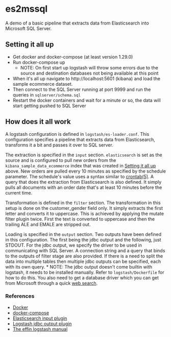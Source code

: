 # es2mssql

A demo of a basic pipeline that extracts data from Elasticsearch into Microsoft
SQL Server.

## Setting it all up

- Get docker and docker-compose (at least version 1.29.0)
- Run docker-compose up
    * NOTE: On first start up logstash will throw some errors due to the source
      and destination databases not being available at this point
- When it's all up navigate to http://localhost:5601 (kibana) and load
  the sample ecommerce dataset.
- Then connect to the SQL Server running at port 9999 and run the queries in
  `sqlserver/schema.sql`
- Restart the docker containers and wait for a minute or so, the data
  will start getting pushed to SQL Server

## How does it all work

A logstash configuration is defined in `logstash/es-loader.conf`. This
configuration specifies a pipeline that extracts data from Elasticsearch,
transforms it a bit and passes it over to SQL server.

The extraction is specified in the `input` section. `elasticsearch` is
set as the source and is configured to pull new orders from the
`kibana_sample_data_ecommerce` index that was created in
[Setting it all up](#setting-it-all-up) above. New orders are pulled every
10 minutes as specified by the schedule parameter. The schedule's value
uses a syntax similar to [crontab(5)](https://www.man7.org/linux/man-pages/man5/crontab.5.html).
A query that does the extraction from Elasticsearch is also defined. It
simply pulls all documents with an order date that's at least 10 minutes
before the current time.

Transformation is defined in the `filter` section. The transformation in
this setup is done on the customer_gender field only. It simply extracts
the first letter and converts it to uppercase. This is achieved by applying
the mutate filter plugin twice. First the text is converted to uppercase
and then the trailing ALE and EMALE are stripped out.

Loading is specified in the `output` section. Two outputs have been defined
in this configuration. The first being the jdbc output and the following,
just STDOUT. For the jdbc output, we specify the driver to be used in
communicating with SQL Server. A connection string and a query that binds
to the outputs of filter stage are also provided. If there is a need to
split the data into multiple tables then multiple jdbc outputs can be
specified, each with its own query.
    * NOTE: The jdbc output doesn't come builtin with logstash, it needs
      to be installed manually. Refer to `logstash/Dockerfile` for how to
      do this. You also need to get a database driver which you can get
      from Microsoft through a quick
      [web search](https://duckduckgo.com/?t=ffab&q=Microsoft+SQL+server+jdbc+driver&ia=web).


### References

- [Docker](https://docs.docker.com/engine/install/)
- [docker-compose](https://docs.docker.com/compose/install/)
- [Elasticsearch input plugin](https://www.elastic.co/guide/en/logstash/current/plugins-inputs-elasticsearch.html)
- [Logstash jdbc output plugin](https://github.com/theangryangel/logstash-output-jdbc)
- [The effin logstash manual](https://www.elastic.co/guide/en/logstash/current/introduction.html)
